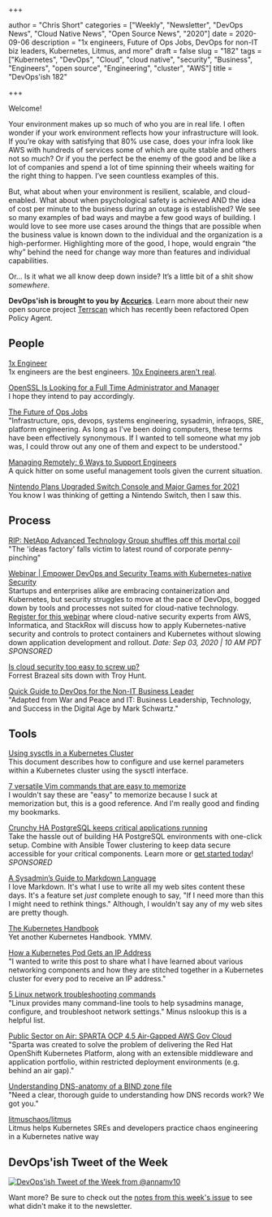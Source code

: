 +++

author = "Chris Short"
categories = ["Weekly", "Newsletter", "DevOps News", "Cloud Native News", "Open Source News", "2020"]
date = 2020-09-06
description = "1x engineers, Future of Ops Jobs, DevOps for non-IT biz leaders, Kubernetes, Litmus, and more"
draft = false
slug = "182"
tags = ["Kubernetes", "DevOps", "Cloud", "cloud native", "security", "Business", "Engineers", "open source", "Engineering", "cluster", "AWS"]
title = "DevOps'ish 182"

+++

Welcome!

Your environment makes up so much of who you are in real life. I often wonder if your work environment reflects how your infrastructure will look. If you’re okay with satisfying that 80% use case, does your infra look like AWS with hundreds of services some of which are quite stable and others not so much? Or if you the perfect be the enemy of the good and be like a lot of companies and spend a lot of time spinning their wheels waiting for the right thing to happen. I’ve seen countless examples of this.

But, what about when your environment is resilient, scalable, and cloud-enabled. What about when psychological safety is achieved AND the idea of cost per minute to the business during an outage is established? We see so many examples of bad ways and maybe a few good ways of building. I would love to see more use cases around the things that are possible when the business value is known down to the individual and the organization is a high-performer. Highlighting more of the good, I hope, would engrain “the why” behind the need for change way more than features and individual capabilities.

Or... Is it what we all know deep down inside? It’s a little bit of a shit show *somewhere*.

**DevOps'ish is brought to you by** [**Accurics**](https://www.accurics.com/?utm_source=newsletter&utm_medium=email&utm_campaign=devopsish_182). Learn more about their new open source project [Terrscan](https://www.accurics.com/blog/products/terrascan-opa-policy-as-code/?utm_source=newsletter&utm_medium=email&utm_campaign=devopsish_182) which has recently been refactored Open Policy Agent.

## People

[1x Engineer](https://1x.engineer/)  
1x engineers are the best engineers. [10x Engineers aren't real](http://10x.engineer/).

[OpenSSL Is Looking for a Full Time Administrator and Manager](https://www.openssl.org/blog/blog/2020/09/05/OpenSSL.ProjectAdminRole/)  
I hope they intend to pay accordingly.

[The Future of Ops Jobs](https://acloudguru.com/blog/engineering/the-future-of-ops-jobs)  
"Infrastructure, ops, devops, systems engineering, sysadmin, infraops, SRE, platform engineering. As long as I’ve been doing computers, these terms have been effectively synonymous. If I wanted to tell someone what my job was, I could throw out any one of them and expect to be understood."

[Managing Remotely: 6 Ways to Support Engineers](https://devops.com/managing-remotely-6-ways-to-support-engineers/)  
A quick hitter on some useful management tools given the current situation.

[Nintendo Plans Upgraded Switch Console and Major Games for 2021](https://www.bloomberg.com/news/articles/2020-08-25/nintendo-plans-upgraded-switch-console-and-major-games-for-2021)  
You know I was thinking of getting a Nintendo Switch, then I saw this.

## Process

[RIP: NetApp Advanced Technology Group shuffles off this mortal coil](https://www.theregister.com/2020/08/28/rip_netapp_advanced_technology_group/)  
"The 'ideas factory' falls victim to latest round of corporate penny-pinching"

[Webinar | Empower DevOps and Security Teams with Kubernetes-native Security](https://pages.awscloud.com/GLOBAL-partner-OE-containers-stackrox-sept-2020-reg-event.html?ContainersStackRoxSeptember2020&sc_publisher=StackRox&sc_country=USA&sc_geo=NAMER&sc_category=mult&sc_outcome=acq&trk=Partner_DevOpsIsh)  
Startups and enterprises alike are embracing containerization and Kubernetes, but security struggles to move at the pace of DevOps, bogged down by tools and processes not suited for cloud-native technology. [Register for this webinar](https://pages.awscloud.com/GLOBAL-partner-OE-containers-stackrox-sept-2020-reg-event.html?ContainersStackRoxSeptember2020&sc_publisher=StackRox&sc_country=USA&sc_geo=NAMER&sc_category=mult&sc_outcome=acq&trk=Partner_DevOpsIsh) where cloud-native security experts from AWS, Informatica, and StackRox will discuss how to apply Kubernetes-native security and controls to protect containers and Kubernetes without slowing down application development and rollout. *Date: Sep 03, 2020 | 10 AM PDT* *SPONSORED*

[Is cloud security too easy to screw up?](https://acloudguru.com/blog/engineering/is-cloud-security-too-easy-to-screw-up)  
Forrest Brazeal sits down with Troy Hunt.

[Quick Guide to DevOps for the Non-IT Business Leader](https://itrevolution.com/quick-guide-to-devops-for-the-non-it-business-leader/)  
"Adapted from War and Peace and IT: Business Leadership, Technology, and Success in the Digital Age by Mark Schwartz."

## Tools

[Using sysctls in a Kubernetes Cluster](https://kubernetes.io/docs/tasks/administer-cluster/sysctl-cluster/)  
This document describes how to configure and use kernel parameters within a Kubernetes cluster using the sysctl interface.

[7 versatile Vim commands that are easy to memorize](https://initialcommit.com/blog/7-versatile-vim-commands)  
I wouldn't say these are "easy" to memorize because I suck at memorization but, this is a good reference. And I'm really good and finding my bookmarks.

[Crunchy HA PostgreSQL keeps critical applications running](https://www.crunchydata.com/products/crunchy-high-availability-postgresql/?utm_source=DevOpsish&utm_medium=Week3&utm_campaign=CrunchyHA)  
Take the hassle out of building HA PostgreSQL environments with one-click setup. Combine with Ansible Tower clustering to keep data secure accessible for your critical components. Learn more or [get started today](https://www.crunchydata.com/products/crunchy-high-availability-postgresql/?utm_source=DevOpsish&utm_medium=Week3&utm_campaign=CrunchyHA)! *SPONSORED*

[A Sysadmin’s Guide to Markdown Language](https://adamtheautomator.com/a-sysadmins-guide-to-markdown-language/)  
I love Markdown. It's what I use to write all my web sites content these days. It's a feature set *just* complete enough to say, "If I need more than this I might need to rethink things." Although, I wouldn't say any of my web sites are pretty though.

[The Kubernetes Handbook](https://www.freecodecamp.org/news/the-kubernetes-handbook/)  
Yet another Kubernetes Handbook. YMMV.

[How a Kubernetes Pod Gets an IP Address](https://ronaknathani.com/blog/2020/08/how-a-kubernetes-pod-gets-an-ip-address/)  
"I wanted to write this post to share what I have learned about various networking components and how they are stitched together in a Kubernetes cluster for every pod to receive an IP address."

[5 Linux network troubleshooting commands](https://www.redhat.com/sysadmin/five-network-commands)  
"Linux provides many command-line tools to help sysadmins manage, configure, and troubleshoot network settings." Minus nslookup this is a helpful list.

[Public Sector on Air: SPARTA OCP 4.5 Air-Gapped AWS Gov Cloud](https://www.twitch.tv/videos/727360211?filter=archives&sort=time)  
"Sparta was created to solve the problem of delivering the Red Hat OpenShift Kubernetes Platform, along with an extensible middleware and application portfolio, within restricted deployment environments (e.g. behind an air gap)."

[Understanding DNS-anatomy of a BIND zone file](https://arstechnica.com/gadgets/2020/08/understanding-dns-anatomy-of-a-bind-zone-file/)  
"Need a clear, thorough guide to understanding how DNS records work? We got you."

[litmuschaos/litmus](https://github.com/litmuschaos/litmus)  
Litmus helps Kubernetes SREs and developers practice chaos engineering in a Kubernetes native way

## DevOps'ish Tweet of the Week

[![DevOps'ish Tweet of the Week from @annamv10](https://shortcdn.com/devopsish/182-devopsish-tweet-of-the-week.png)](https://twitter.com/annamv10/status/1298032639396294657)

Want more? Be sure to check out the [notes from this week's issue](https://github.com/chris-short/devopsish.com/blob/main/content/post/182/notes.md) to see what didn't make it to the newsletter.

